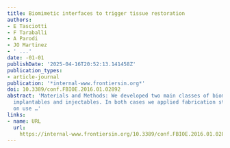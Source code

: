 ```yaml
---
title: Biomimetic interfaces to trigger tissue restoration
authors:
- E Tasciotti
- F Taraballi
- A Parodi
- JO Martinez
- ' ...'
date: -01-01
publishDate: '2025-04-16T20:52:13.141458Z'
publication_types:
- article-journal
publication: '*internal-www.frontiersin.org*'
doi: 10.3389/conf.FBIOE.2016.01.02892
abstract: 'Materials and Methods: We developed two main classes of biomimetic materials:
  implantables and injectables. In both cases we applied fabrication strategies based
  on use …'
links:
- name: URL
  url: 
    https://internal-www.frontiersin.org/10.3389/conf.FBIOE.2016.01.02892/event_abstract
---
```

